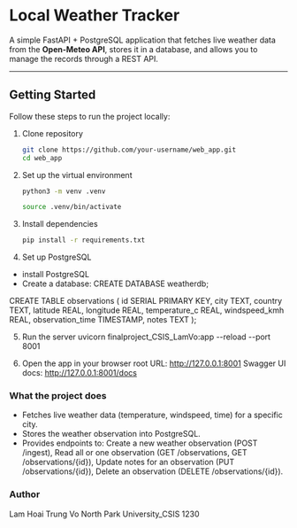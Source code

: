 # Local Weather Tracker

A simple FastAPI + PostgreSQL application that fetches live weather data from the **Open-Meteo API**, stores it in a database, and allows you to manage the records through a REST API.

---

## Getting Started

Follow these steps to run the project locally:

1. Clone repository
   ```bash
   git clone https://github.com/your-username/web_app.git
   cd web_app
   
2. Set up the virtual environment
   ```bash
   python3 -m venv .venv

   source .venv/bin/activate

4. Install dependencies
   ```bash
   pip install -r requirements.txt

6. Set up PostgreSQL
- install PostgreSQL
- Create a database:
CREATE DATABASE weatherdb;

CREATE TABLE observations (
    id SERIAL PRIMARY KEY,
    city TEXT,
    country TEXT,
    latitude REAL,
    longitude REAL,
    temperature_c REAL,
    windspeed_kmh REAL,
    observation_time TIMESTAMP,
    notes TEXT
);

5. Run the server 
uvicorn finalproject_CSIS_LamVo:app --reload --port 8001

6. Open the app in your browser
root URL: http://127.0.0.1:8001
Swagger UI docs: http://127.0.0.1:8001/docs

### What the project does
- Fetches live weather data (temperature, windspeed, time) for a specific city.
- Stores the weather observation into PostgreSQL.
- Provides endpoints to: Create a new weather observation (POST /ingest), Read all or one observation (GET /observations, GET /observations/{id}), Update notes for an observation (PUT /observations/{id}), Delete an observation (DELETE /observations/{id}).

### Author
Lam Hoai Trung Vo 
North Park University_CSIS 1230
